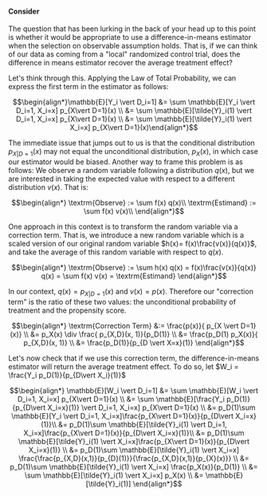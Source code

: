 
#### **Consider**

The question that has been lurking in the back of your head up to this point is whether it would be appropriate to use a difference-in-means estimator when the selection on observable assumption holds. That is, if we can think of our data as coming from a "local" randomized control trial, does the difference in means estimator recover the average treatment effect?

Let's think through this. Applying the Law of Total Probability, we can express the first term in the estimator as follows:




$$\begin{align*}\mathbb{E}[Y_i \vert D_i=1] &= \sum \mathbb{E}[Y_i \vert D_i=1, X_i=x] p_{X\vert D=1}(x) \\
&= \sum \mathbb{E}[\tilde{Y}_i(1) \vert D_i=1, X_i=x] p_{X\vert D=1}(x) \\
&= \sum \mathbb{E}[\tilde{Y}_i(1) \vert X_i=x] p_{X\vert D=1}(x)\end{align*}$$


The immediate issue that jumps out to us is that the conditional distribution $p_{X \vert D=1}(x)$ may not equal the unconditional distribution, $p_X(x)$, in which case our estimator would be biased. Another way to frame this problem is as follows: We observe a random variable following a distribution $q(x)$, but we are interested in taking the expected value with respect to a different distribution $v(x)$. That is:

$$\begin{align*}
\textrm{Observe} :=  \sum f(x) q(x)\\
\textrm{Estimand} :=  \sum f(x) v(x)\\
\end{align*}$$

One approach in this context is to transform the random variable via a correction term. That is, we introduce a new random variable which is a scaled version of our original random variable $h(x)= f(x)\frac{v(x)}{q(x)}$, and take the average of this random variable with respect to $q(x)$.

$$\begin{align*}
\textrm{Observe} :=  \sum h(x) q(x) = f(x)\frac{v(x)}{q(x)} q(x) =  \sum f(x) v(x) = \textrm{Estimand} 
\end{align*}$$

In our context, $q(x) = p_{X \vert D=1}(x)$ and $v(x) = p(x)$. Therefore our "correction term" is the ratio of these two values: the unconditional probability of treatment and the propensity score.

$$\begin{align*}
\textrm{Correction Term} &:= \frac{p(x)}{ p_{X \vert D=1}(x)} \\
&=   p_X(x)   \div \frac{ p_{X,D}(x, 1)}{p_D(1)} \\ 
&= \frac{p_D(1) p_X(x)}{ p_{X,D}(x, 1)}   \\ 
&= \frac{p_D(1)}{p_{D \vert X=x}(1)}
\end{align*}$$

Let's now check that if we use this correction term, the difference-in-means estimator will return the average treatment effect. To do so, let $W_i = \frac{Y_i p_D(1)}{p_{D\vert X_i}(1)}$

$$\begin{align*}
\mathbb{E}[W_i \vert D_i=1] &= \sum \mathbb{E}[W_i \vert D_i=1, X_i=x] p_{X\vert D=1}(x) \\
&= \sum \mathbb{E}[\frac{Y_i p_D(1)}{p_{D\vert X_i=x}(1)} \vert D_i=1, X_i=x] p_{X\vert D=1}(x) \\
&= p_D(1)\sum \mathbb{E}[Y_i \vert D_i=1, X_i=x]\frac{p_{X\vert D=1}(x)}{p_{D\vert X_i=x}(1)}\\
&= p_D(1)\sum \mathbb{E}[\tilde{Y}_i(1) \vert D_i=1, X_i=x]\frac{p_{X\vert D=1}(x)}{p_{D\vert X_i=x}(1)}\\
&= p_D(1)\sum \mathbb{E}[\tilde{Y}_i(1) \vert X_i=x]\frac{p_{X\vert D=1}(x)}{p_{D\vert X_i=x}(1)} \\
&= p_D(1)\sum \mathbb{E}[\tilde{Y}_i(1) \vert X_i=x] \frac{\frac{p_{X,D}(x,1)}{p_{D}(1)}}{\frac{p_{X,D}(x,1)}{p_{X}(x)}} \\
&= p_D(1)\sum \mathbb{E}[\tilde{Y}_i(1) \vert X_i=x] \frac{p_X(x)}{p_D(1)} \\
&= \sum \mathbb{E}[\tilde{Y}_i(1) \vert X_i=x] p_X(x) \\ 
&= \mathbb{E}[\tilde{Y}_i(1)]
\end{align*}$$

